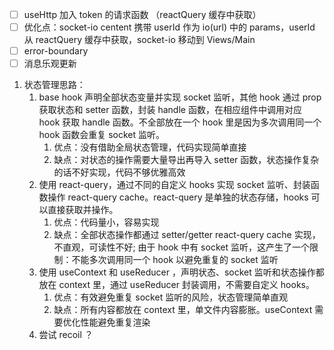 - [ ] useHttp 加入 token 的请求函数 （reactQuery 缓存中获取）
- [ ] 优化点：socket-io centent 携带 userId 作为 io(url) 中的 params，userId 从 reactQuery 缓存中获取，socket-io 移动到 Views/Main
- [ ] error-boundary
- [ ] 消息乐观更新

1. 状态管理思路：
   1. base hook 声明全部状态变量并实现 socket 监听，其他 hook 通过 prop 获取状态和 setter 函数，封装 handle 函数，在相应组件中调用对应 hook 获取 handle 函数。不全部放在一个 hook 里是因为多次调用同一个 hook 函数会重复 socket 监听。
      1. 优点：没有借助全局状态管理，代码实现简单直接
      2. 缺点：对状态的操作需要大量导出再导入 setter 函数，状态操作复杂的话不好实现，代码不够优雅高效
   2. 使用 react-query，通过不同的自定义 hooks 实现 socket 监听、封装函数操作 react-query cache。react-query 是单独的状态存储，hooks 可以直接获取并操作。
      1. 优点：代码量小，容易实现
      2. 缺点：全部状态操作都通过 setter/getter react-query cache 实现，不直观，可读性不好; 由于 hook 中有 socket 监听，这产生了一个限制：不能多次调用同一个 hook 以避免重复的 socket 监听
   3. 使用 useContext 和 useReducer ，声明状态、socket 监听和状态操作都放在 context 里，通过 useReducer 封装调用，不需要自定义 hooks。
      1. 优点：有效避免重复 socket 监听的风险，状态管理简单直观
      2. 缺点：所有内容都放在 context 里，单文件内容膨胀。useContext 需要优化性能避免重复渲染
   4. 尝试 recoil ？
